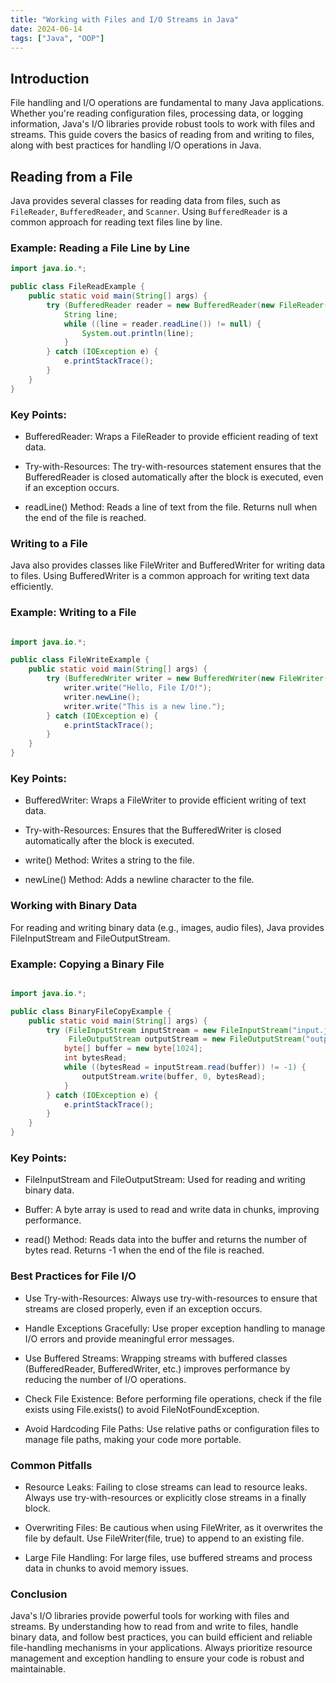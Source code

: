 ```yaml
---
title: "Working with Files and I/O Streams in Java"
date: 2024-06-14
tags: ["Java", "OOP"]
---
```


## Introduction

File handling and I/O operations are fundamental to many Java applications. Whether you're reading configuration files, processing data, or logging information, Java's I/O libraries provide robust tools to work with files and streams. This guide covers the basics of reading from and writing to files, along with best practices for handling I/O operations in Java.

## Reading from a File

Java provides several classes for reading data from files, such as `FileReader`, `BufferedReader`, and `Scanner`. Using `BufferedReader` is a common approach for reading text files line by line.

### Example: Reading a File Line by Line

```java
import java.io.*;

public class FileReadExample {
    public static void main(String[] args) {
        try (BufferedReader reader = new BufferedReader(new FileReader("example.txt"))) {
            String line;
            while ((line = reader.readLine()) != null) {
                System.out.println(line);
            }
        } catch (IOException e) {
            e.printStackTrace();
        }
    }
}
```

### Key Points:

- BufferedReader: Wraps a FileReader to provide efficient reading of text data.

- Try-with-Resources: The try-with-resources statement ensures that the BufferedReader is closed automatically after the block is executed, even if an exception occurs.

- readLine() Method: Reads a line of text from the file. Returns null when the end of the file is reached.

### Writing to a File

Java also provides classes like FileWriter and BufferedWriter for writing data to files. Using BufferedWriter is a common approach for writing text data efficiently.

### Example: Writing to a File

```java

import java.io.*;

public class FileWriteExample {
    public static void main(String[] args) {
        try (BufferedWriter writer = new BufferedWriter(new FileWriter("output.txt"))) {
            writer.write("Hello, File I/O!");
            writer.newLine();
            writer.write("This is a new line.");
        } catch (IOException e) {
            e.printStackTrace();
        }
    }
}

```

### Key Points:

- BufferedWriter: Wraps a FileWriter to provide efficient writing of text data.

- Try-with-Resources: Ensures that the BufferedWriter is closed automatically after the block is executed.

- write() Method: Writes a string to the file.

- newLine() Method: Adds a newline character to the file.

### Working with Binary Data

For reading and writing binary data (e.g., images, audio files), Java provides FileInputStream and FileOutputStream.

### Example: Copying a Binary File

```java

import java.io.*;

public class BinaryFileCopyExample {
    public static void main(String[] args) {
        try (FileInputStream inputStream = new FileInputStream("input.jpg");
             FileOutputStream outputStream = new FileOutputStream("output.jpg")) {
            byte[] buffer = new byte[1024];
            int bytesRead;
            while ((bytesRead = inputStream.read(buffer)) != -1) {
                outputStream.write(buffer, 0, bytesRead);
            }
        } catch (IOException e) {
            e.printStackTrace();
        }
    }
}

```

### Key Points:

- FileInputStream and FileOutputStream: Used for reading and writing binary data.

- Buffer: A byte array is used to read and write data in chunks, improving performance.

- read() Method: Reads data into the buffer and returns the number of bytes read. Returns -1 when the end of the file is reached.

### Best Practices for File I/O

- Use Try-with-Resources: Always use try-with-resources to ensure that streams are closed properly, even if an exception occurs.

- Handle Exceptions Gracefully: Use proper exception handling to manage I/O errors and provide meaningful error messages.

- Use Buffered Streams: Wrapping streams with buffered classes (BufferedReader, BufferedWriter, etc.) improves performance by reducing the number of I/O operations.

- Check File Existence: Before performing file operations, check if the file exists using File.exists() to avoid FileNotFoundException.

- Avoid Hardcoding File Paths: Use relative paths or configuration files to manage file paths, making your code more portable.

### Common Pitfalls

- Resource Leaks: Failing to close streams can lead to resource leaks. Always use try-with-resources or explicitly close streams in a finally block.

- Overwriting Files: Be cautious when using FileWriter, as it overwrites the file by default. Use FileWriter(file, true) to append to an existing file.

- Large File Handling: For large files, use buffered streams and process data in chunks to avoid memory issues.

### Conclusion

Java's I/O libraries provide powerful tools for working with files and streams. By understanding how to read from and write to files, handle binary data, and follow best practices, you can build efficient and reliable file-handling mechanisms in your applications. Always prioritize resource management and exception handling to ensure your code is robust and maintainable.
